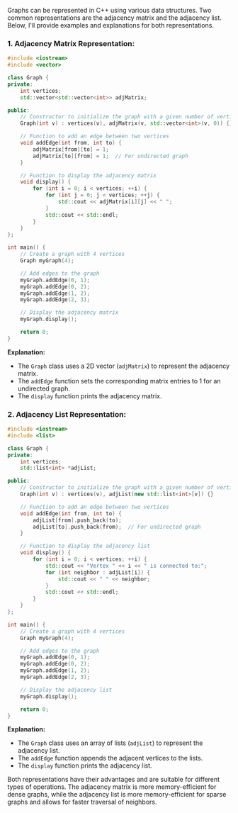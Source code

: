 Graphs can be represented in C++ using various data structures. Two common representations are the adjacency matrix and the adjacency list. Below, I'll provide examples and explanations for both representations.

### 1. Adjacency Matrix Representation:

```cpp
#include <iostream>
#include <vector>

class Graph {
private:
    int vertices;
    std::vector<std::vector<int>> adjMatrix;

public:
    // Constructor to initialize the graph with a given number of vertices
    Graph(int v) : vertices(v), adjMatrix(v, std::vector<int>(v, 0)) {}

    // Function to add an edge between two vertices
    void addEdge(int from, int to) {
        adjMatrix[from][to] = 1;
        adjMatrix[to][from] = 1;  // For undirected graph
    }

    // Function to display the adjacency matrix
    void display() {
        for (int i = 0; i < vertices; ++i) {
            for (int j = 0; j < vertices; ++j) {
                std::cout << adjMatrix[i][j] << " ";
            }
            std::cout << std::endl;
        }
    }
};

int main() {
    // Create a graph with 4 vertices
    Graph myGraph(4);

    // Add edges to the graph
    myGraph.addEdge(0, 1);
    myGraph.addEdge(0, 2);
    myGraph.addEdge(1, 2);
    myGraph.addEdge(2, 3);

    // Display the adjacency matrix
    myGraph.display();

    return 0;
}
```

**Explanation:**

- The `Graph` class uses a 2D vector (`adjMatrix`) to represent the adjacency matrix.
- The `addEdge` function sets the corresponding matrix entries to 1 for an undirected graph.
- The `display` function prints the adjacency matrix.

### 2. Adjacency List Representation:

```cpp
#include <iostream>
#include <list>

class Graph {
private:
    int vertices;
    std::list<int> *adjList;

public:
    // Constructor to initialize the graph with a given number of vertices
    Graph(int v) : vertices(v), adjList(new std::list<int>[v]) {}

    // Function to add an edge between two vertices
    void addEdge(int from, int to) {
        adjList[from].push_back(to);
        adjList[to].push_back(from);  // For undirected graph
    }

    // Function to display the adjacency list
    void display() {
        for (int i = 0; i < vertices; ++i) {
            std::cout << "Vertex " << i << " is connected to:";
            for (int neighbor : adjList[i]) {
                std::cout << " " << neighbor;
            }
            std::cout << std::endl;
        }
    }
};

int main() {
    // Create a graph with 4 vertices
    Graph myGraph(4);

    // Add edges to the graph
    myGraph.addEdge(0, 1);
    myGraph.addEdge(0, 2);
    myGraph.addEdge(1, 2);
    myGraph.addEdge(2, 3);

    // Display the adjacency list
    myGraph.display();

    return 0;
}
```

**Explanation:**

- The `Graph` class uses an array of lists (`adjList`) to represent the adjacency list.
- The `addEdge` function appends the adjacent vertices to the lists.
- The `display` function prints the adjacency list.

Both representations have their advantages and are suitable for different types of operations. The adjacency matrix is more memory-efficient for dense graphs, while the adjacency list is more memory-efficient for sparse graphs and allows for faster traversal of neighbors.